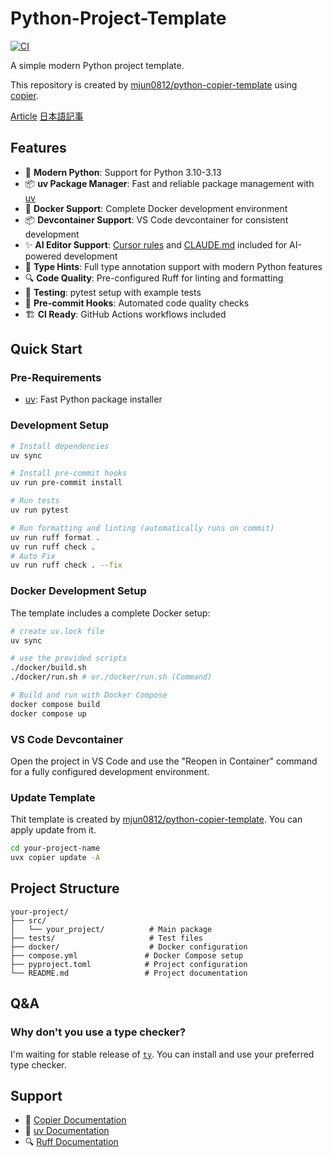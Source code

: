 # Python-Project-Template

[![CI](https://github.com/mjun0812/python-project-template/actions/workflows/ci.yml/badge.svg)](https://github.com/mjun0812/python-project-template/actions/workflows/ci.yml)

A simple modern Python project template.

This repository is created by [mjun0812/python-copier-template](https://github.com/mjun0812/python-copier-template) using [copier](https://copier.readthedocs.io/).

[Article](https://mjunya.com/en/posts/2025-06-15-python-template/) [日本語記事](https://zenn.dev/mjun0812/articles/0ae2325d40ed20)

## Features

- 🚀 **Modern Python**: Support for Python 3.10-3.13
- 📦 **uv Package Manager**: Fast and reliable package management with [uv](https://github.com/astral-sh/uv)
- 🐳 **Docker Support**: Complete Docker development environment
- 📦 **Devcontainer Support**: VS Code devcontainer for consistent development
- ✨ **AI Editor Support**: [Cursor rules](https://docs.cursor.com/context/rules) and
  [CLAUDE.md](https://docs.anthropic.com/en/docs/claude-code/overview) included for AI-powered development
- 📝 **Type Hints**: Full type annotation support with modern Python features
- 🔍 **Code Quality**: Pre-configured Ruff for linting and formatting
- 🧪 **Testing**: pytest setup with example tests
- 🔧 **Pre-commit Hooks**: Automated code quality checks
- 🏗️ **CI Ready**: GitHub Actions workflows included

## Quick Start

### Pre-Requirements

- [uv](https://docs.astral.sh/uv/): Fast Python package installer

### Development Setup

```bash
# Install dependencies
uv sync

# Install pre-commit hooks
uv run pre-commit install

# Run tests
uv run pytest

# Run formatting and linting (automatically runs on commit)
uv run ruff format .
uv run ruff check .
# Auto Fix
uv run ruff check . --fix
```

### Docker Development Setup

The template includes a complete Docker setup:

```bash
# create uv.lock file
uv sync

# use the provided scripts
./docker/build.sh
./docker/run.sh # or./docker/run.sh (Command)

# Build and run with Docker Compose
docker compose build
docker compose up
```

### VS Code Devcontainer

Open the project in VS Code and use the "Reopen in Container" command for a fully configured development environment.

### Update Template

Thit template is created by [mjun0812/python-copier-template](https://github.com/mjun0812/python-copier-template).
You can apply update from it.

```bash
cd your-project-name
uvx copier update -A
```

## Project Structure

```text
your-project/
├── src/
│   └── your_project/          # Main package
├── tests/                     # Test files
├── docker/                    # Docker configuration
├── compose.yml               # Docker Compose setup
├── pyproject.toml            # Project configuration
└── README.md                 # Project documentation
```

## Q&A

### Why don't you use a type checker?

I'm waiting for stable release of [`ty`](https://github.com/astral-sh/ty).
You can install and use your preferred type checker.

## Support

- 📖 [Copier Documentation](https://copier.readthedocs.io/)
- 🐍 [uv Documentation](https://docs.astral.sh/uv/)
- 🔍 [Ruff Documentation](https://docs.astral.sh/ruff/)
